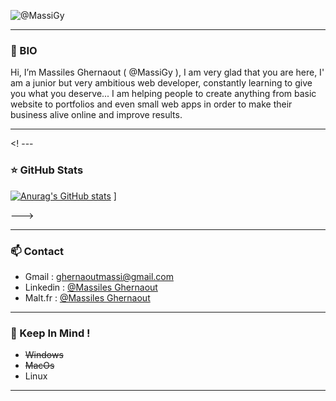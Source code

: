 


![@MassiGy](https://user-images.githubusercontent.com/82173113/159090893-e1694ba6-2a8c-4d2f-85da-71d1e99038c0.png)









---
### 👋 BIO

 Hi, I’m Massiles Ghernaout ( @MassiGy ), I am very glad that you are here, I' am a junior but very ambitious web developer, constantly learning to give you what you deserve... I am helping people to create anything from basic website to portfolios and even small web apps in order to make their business alive online and improve results.

---

<! ---
### ⭐ GitHub Stats

[![Anurag's GitHub stats](https://github-readme-stats.vercel.app/api?username=MassiGy&show_icons=true&hide_border=false&title_color=3B1F94f&icon_color=FFE500&bg_color=FFFFFF&text_color=000000&border_color=FFFFFF)](https://github.com/anuraghazra/github-readme-stats)
]

--->


---
### 📫 Contact

- Gmail :     ghernaoutmassi@gmail.com
- Linkedin :  <a href="https://www.linkedin.com/in/massigy">@Massiles Ghernaout</a>
- Malt.fr :   <a href="https://www.malt.fr/profile/massigy">@Massiles Ghernaout</a>

---

### 👀 Keep In Mind !

- ~~Windows~~
- ~~MacOs~~
- Linux

---
